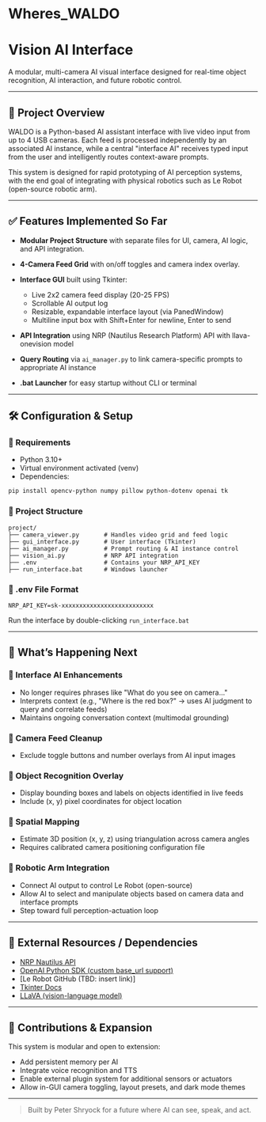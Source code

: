 ﻿# Wheres_WALDO

# Vision AI Interface

A modular, multi-camera AI visual interface designed for real-time object recognition, AI interaction, and future robotic control.

---

## 🧠 Project Overview

WALDO is a Python-based AI assistant interface with live video input from up to 4 USB cameras. Each feed is processed independently by an associated AI instance, while a central "interface AI" receives typed input from the user and intelligently routes context-aware prompts.

This system is designed for rapid prototyping of AI perception systems, with the end goal of integrating with physical robotics such as Le Robot (open-source robotic arm).

---

## ✅ Features Implemented So Far

* **Modular Project Structure** with separate files for UI, camera, AI logic, and API integration.
* **4-Camera Feed Grid** with on/off toggles and camera index overlay.
* **Interface GUI** built using Tkinter:

  * Live 2x2 camera feed display (20-25 FPS)
  * Scrollable AI output log
  * Resizable, expandable interface layout (via PanedWindow)
  * Multiline input box with Shift+Enter for newline, Enter to send
* **API Integration** using NRP (Nautilus Research Platform) API with llava-onevision model
* **Query Routing** via `ai_manager.py` to link camera-specific prompts to appropriate AI instance
* **.bat Launcher** for easy startup without CLI or terminal

---

## 🛠️ Configuration & Setup

### 🔧 Requirements

* Python 3.10+
* Virtual environment activated (venv)
* Dependencies:

```bash
pip install opencv-python numpy pillow python-dotenv openai tk
```

### 📁 Project Structure

```
project/
├── camera_viewer.py       # Handles video grid and feed logic
├── gui_interface.py       # User interface (Tkinter)
├── ai_manager.py          # Prompt routing & AI instance control
├── vision_ai.py           # NRP API integration
├── .env                   # Contains your NRP_API_KEY
├── run_interface.bat      # Windows launcher
```

### 🔐 .env File Format

```
NRP_API_KEY=sk-xxxxxxxxxxxxxxxxxxxxxxxxxx
```

Run the interface by double-clicking `run_interface.bat`

---

## 🔮 What’s Happening Next

### 🧠 Interface AI Enhancements

* No longer requires phrases like "What do you see on camera..."
* Interprets context (e.g., "Where is the red box?" → uses AI judgment to query and correlate feeds)
* Maintains ongoing conversation context (multimodal grounding)

### 🧼 Camera Feed Cleanup

* Exclude toggle buttons and number overlays from AI input images

### 🧊 Object Recognition Overlay

* Display bounding boxes and labels on objects identified in live feeds
* Include (x, y) pixel coordinates for object location

### 🧭 Spatial Mapping

* Estimate 3D position (x, y, z) using triangulation across camera angles
* Requires calibrated camera positioning configuration file

### 🤖 Robotic Arm Integration

* Connect AI output to control Le Robot (open-source)
* Allow AI to select and manipulate objects based on camera data and interface prompts
* Step toward full perception-actuation loop

---

## 🔗 External Resources / Dependencies

* [NRP Nautilus API](https://llm.nrp-nautilus.io/v1)
* [OpenAI Python SDK (custom base\_url support)](https://github.com/openai/openai-python)
* \[Le Robot GitHub (TBD: insert link)]
* [Tkinter Docs](https://docs.python.org/3/library/tkinter.html)
* [LLaVA (vision-language model)](https://llava-vl.github.io/)

---

## 📌 Contributions & Expansion

This system is modular and open to extension:

* Add persistent memory per AI
* Integrate voice recognition and TTS
* Enable external plugin system for additional sensors or actuators
* Allow in-GUI camera toggling, layout presets, and dark mode themes

---

> Built by Peter Shryock for a future where AI can see, speak, and act.
